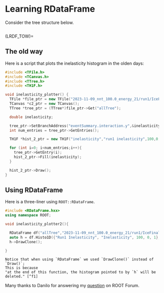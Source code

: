 # Learning RDataFrame

Consider the tree structure below.

```{figure} img/tbrowser_file_structure.png

```
(LRDF_TOW)=
## The old way

Here is a script that plots the inelasticity histogram in the olden days:

```c++
#include <TFile.h>
#include <TCanvas.h>
#include <TTree.h>
#include <TH1F.h>

void inelasticity_plotter() {
  TFile *file_ptr = new TFile("2023-11-09_nnt_100.0_energy_21/run1/IceFinal_1_allTree.root","read");
  TCanvas *c2_ptr = new TCanvas();
  TTree *tree_ptr = (TTree*)file_ptr->Get("allTree");

  double inelasticity;

  tree_ptr->SetBranchAddress("eventSummary.interaction.y",&inelasticity);
  int num_entries = tree_ptr->GetEntries(); 

  TH1F *hist_2_ptr = new TH1F("inelasticity","run1 inelasticity",100,0,1);

  for (int i=0; i<num_entries;i++){
    tree_ptr->GetEntry(i);
    hist_2_ptr->Fill(inelasticity);
  }

  hist_2_ptr->Draw();
}

```


## Using RDataFrame
Here is a three-liner using `ROOT::RDataFrame`.

```c++
#include <RDataFrame.hxx>
using namespace ROOT;

void inelasticity_plotter2(){

  RDataFrame df("allTree","2023-11-09_nnt_100.0_energy_21/run1/IceFinal_1_allTree.root");
  auto h = df.Histo1D({"Run1 Inelasticity", "Inelasticity", 100, 0, 1},"eventSummary.interaction.y");
  h->DrawClone();

}
```

```{tip}
Notice that when using `RDataFrame` we used `DrawClone()` instead of `Draw()`;
This is because 
"at the end of this function, the histogram pointed to by `h` will be deleted." [^f1]
```

Many thanks to Danilo for answering my 
[question](https://root-forum.cern.ch/t/retrieving-tvector3-from-a-tree/57239)
on ROOT Forum.


[^f1]: [Simple RDataFrame Example by Enric Tejedor (CERN)](https://root.cern.ch/doc/master/df000__simple_8C.html)
